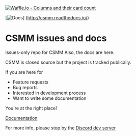 [![Waffle.io - Columns and their card count](https://badge.waffle.io/niekcandaele/CSMM-issues.png?columns=all)](https://waffle.io/niekcandaele/CSMM-issues?utm_source=badge)

[![Docs](http://csmm.readthedocs.io/en/latest/?badge=latest)]
(http://csmm.readthedocs.io/)
# CSMM issues and docs
Issues-only repo for CSMM
Also, the docs are here.

CSMM is closed source but the project is tracked publically.

If you are here for
- Feature requests
- Bug reports
- Interested in development process
- Want to write some documentation

You're at the right place!

[Documentation](http://csmm.readthedocs.io/)

For more info, please stop by the [Discord dev server](https://discordapp.com/invite/kuDJG6e)
